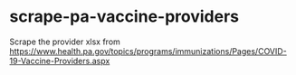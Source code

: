 # scrape-pa-vaccine-providers
Scrape the provider xlsx from https://www.health.pa.gov/topics/programs/immunizations/Pages/COVID-19-Vaccine-Providers.aspx
